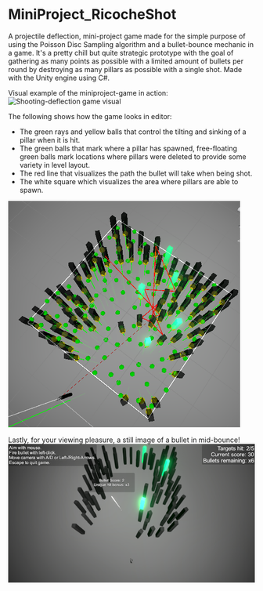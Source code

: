 # MiniProject_RicocheShot
A projectile deflection, mini-project game made for the simple purpose of using the Poisson Disc Sampling algorithm and a bullet-bounce mechanic in a game. It's a pretty chill but quite strategic prototype with the goal of gathering as many points as possible with a limited amount of bullets per round by destroying as many pillars as possible with a single shot. Made with the Unity engine using C#.

Visual example of the miniproject-game in action:
![Shooting-deflection game visual](/images/Ricoshet_shot_showcase.gif)

The following shows how the game looks in editor:
* The green rays and yellow balls that control the tilting and sinking of a pillar when it is hit.
* The green balls that mark where a pillar has spawned, free-floating green balls mark locations where pillars were deleted to provide some variety in level layout.
* The red line that visualizes the path the bullet will take when being shot.
* The white square which visualizes the area where pillars are able to spawn.

![Game editor visual](/images/miniproject_ricochetshot_game_example_editor.png)

Lastly, for your viewing pleasure, a still image of a bullet in mid-bounce!
![Bullet mid-bounce](/images/miniproject_ricochetshot_game_example_visible_shot.png)
